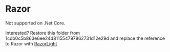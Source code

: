 # Razor

Not supported on .Net Core.

Interested? Restore this folder from 1cdb0c5b863e6ee24d811554797862731d12e29d
and replace the reference to Razor with [RazorLight][rl]

 [rl]: https://github.com/toddams/RazorLight
